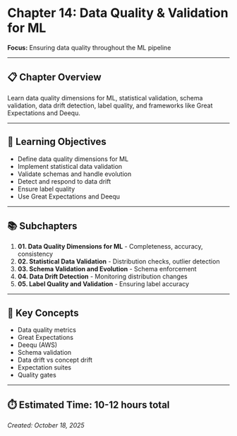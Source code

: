 # Chapter 14: Data Quality & Validation for ML

**Focus:** Ensuring data quality throughout the ML pipeline

---

## 📋 Chapter Overview

Learn data quality dimensions for ML, statistical validation, schema validation, data drift detection, label quality, and frameworks like Great Expectations and Deequ.

---

## 🎯 Learning Objectives

- Define data quality dimensions for ML
- Implement statistical data validation
- Validate schemas and handle evolution
- Detect and respond to data drift
- Ensure label quality
- Use Great Expectations and Deequ

---

## 📚 Subchapters

1. **01. Data Quality Dimensions for ML** - Completeness, accuracy, consistency
2. **02. Statistical Data Validation** - Distribution checks, outlier detection
3. **03. Schema Validation and Evolution** - Schema enforcement
4. **04. Data Drift Detection** - Monitoring distribution changes
5. **05. Label Quality and Validation** - Ensuring label accuracy

---

## 🔑 Key Concepts

- Data quality metrics
- Great Expectations
- Deequ (AWS)
- Schema validation
- Data drift vs concept drift
- Expectation suites
- Quality gates

---

## ⏱️ Estimated Time: 10-12 hours total

*Created: October 18, 2025*
